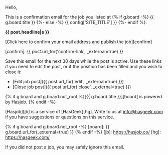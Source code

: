 Hello,

This is a confirmation email for the job you listed at {% if g.board -%} {{ g.board.title }} {%- else -%} {{ config['SITE_TITLE'] }} {%- endif %}.

**{{ post.headline|e }}**

[Click here to confirm your email address and publish the job][confirm]

[confirm]: {{ post.url_for('confirm-link', _external=true) }}

Save this email for the next 30 days while the post is active. Use these
links if you need to edit the post, or if the position has been filled
and you wish to close it:

* [Edit job post]({{ post.url_for('edit', _external=true) }})
* [Close job post]({{ post.url_for('close', _external=true) }})

{% if g.board and g.board.not_root %}[{{ g.board.title }}][board] is powered by Hasjob. {% endif -%}

[Hasjob][jb] is a service of [HasGeek][hg]. Write to us at
info@hasgeek.com if you have suggestions or questions on this service.

{% if g.board and g.board.not_root -%}
[board]: {{ g.board.url_for(_external=true) }}
{% endif -%}
[jb]: https://hasjob.co/
[hg]: https://hasgeek.com/

If you did not post a job, you may safely ignore this email.
